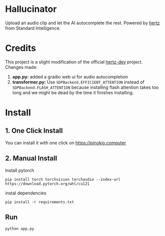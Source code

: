 # Hallucinator

Upload an audio clip and let the AI autocomplete the rest. Powered by [hertz](https://github.com/Standard-Intelligence/hertz-dev) from Standard Intelligence.

# Credits

This project is a slight modification of the official [hertz-dev](https://github.com/Standard-Intelligence/hertz-dev) project. Changes made:

1. **app.py:** added a gradio web ui for audio autocompletion
2. **transformer.py:** Use `SDPBackend.EFFICIENT_ATTENTION` instead of `SDPBackend.FLASH_ATTENTION` because installing flash attention takes too long and we might be dead by the time it finishes installing.


# Install

## 1. One Click Install

You can install it with one click on https://pinokio.computer

## 2. Manual Install

Install pytorch

```
pip install torch torchvision torchaudio --index-url https://download.pytorch.org/whl/cu121
```

instal dependencies

```
pip install -r requirements.txt
```

## Run

```
python app.py
```
